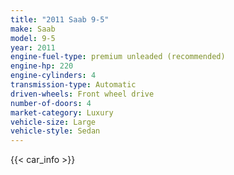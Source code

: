 ```yaml
---
title: "2011 Saab 9-5"
make: Saab
model: 9-5
year: 2011
engine-fuel-type: premium unleaded (recommended)
engine-hp: 220
engine-cylinders: 4
transmission-type: Automatic
driven-wheels: Front wheel drive
number-of-doors: 4
market-category: Luxury
vehicle-size: Large
vehicle-style: Sedan
---
```


{{< car_info >}}
